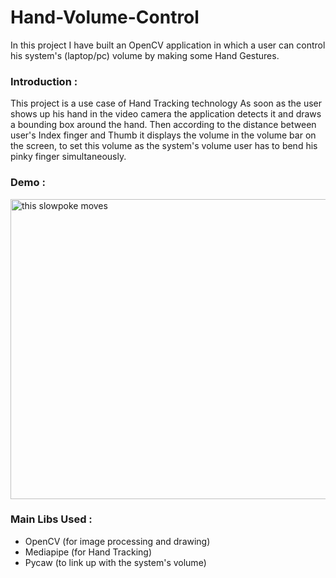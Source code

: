 # Hand-Volume-Control
In this project I have built an OpenCV application in which a user can control his system's (laptop/pc) volume by making
some Hand Gestures.<br>

### Introduction :
This project is a use case of Hand Tracking technology
As soon as the user shows up his hand in the video camera the application detects it and draws a bounding box around the hand.
Then according to the distance between user's Index finger and Thumb it displays the volume in the volume bar on the screen, to set
this volume as the system's volume user has to bend his pinky finger simultaneously.

### Demo :
<img src="Demo.gif" alt="this slowpoke moves"  width="780" height = "480">


### Main Libs Used :
- OpenCV (for image processing and drawing)
- Mediapipe (for Hand Tracking)
- Pycaw (to link up with the system's volume)




